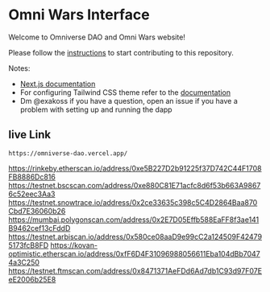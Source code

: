 # Omni Wars Interface

Welcome to Omniverse DAO and Omni Wars website!

Please follow the [instructions](./instructions.md) to start contributing to this repository.

Notes:
* [Next.js documentation](https://nextjs.org/docs/basic-features/pages)
* For configuring Tailwind CSS theme refer to the [documentation](https://tailwindcss.com/docs/theme)
* Dm @exakoss if you have a question, open an issue if you have a problem with setting up and running the dapp

## live Link

    https://omniverse-dao.vercel.app/

https://rinkeby.etherscan.io/address/0xe5B227D2b91225f37D742C44F1708FB8886Dc816
https://testnet.bscscan.com/address/0xe880C81E71acfc8d6f53b663A98676c52eec3Aa3
https://testnet.snowtrace.io/address/0x2ce33635c398c5C4D2864Baa870Cbd7E36060b26
https://mumbai.polygonscan.com/address/0x2E7D05Effb588EaFF8f3ae141B9462cef13cFddD
https://testnet.arbiscan.io/address/0x580ce08aaD9e99cC2a124509F424795173fcB8FD
https://kovan-optimistic.etherscan.io/address/0xfF6D4F31096988056611Eba104dBb70474a3C250
https://testnet.ftmscan.com/address/0x8471371AeFDd6Ad7db1C93d97F07EeE2006b25E8
